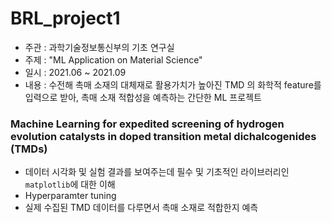 # BRL_project1

- 주관 : 과학기술정보통신부의 기초 연구실
- 주제 : "ML Application on Material Science"
- 일시 : 2021.06 ~ 2021.09
- 내용 : 수전해 촉매 소재의 대체재로 활용가치가 높아진 TMD 의 화학적 feature를 입력으로 받아, 촉매 소재 적합성을 예측하는 간단한 ML 프로젝트 

### Machine Learning for expedited screening of hydrogen evolution catalysts in doped transition metal dichalcogenides (TMDs)

- 데이터 시각화 및 실험 결과를 보여주는데 필수 및 기초적인 라이브러리인 `matplotlib`에 대한 이해
- Hyperparamter tuning
- 실제 수집된 TMD 데이터를 다루면서 촉매 소재로 적합한지 예측
